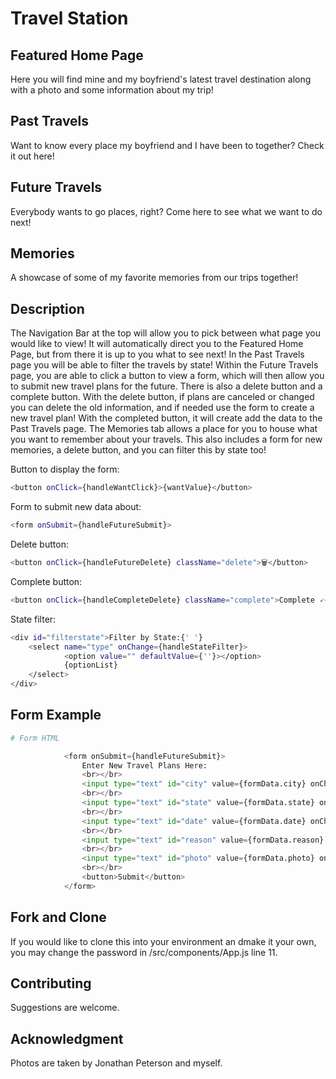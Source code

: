 # Travel Station

## Featured Home Page

Here you will find mine and my boyfriend's latest travel destination along with a photo and some information about my trip!

## Past Travels

Want to know every place my boyfriend and I have been to together? Check it out here!

## Future Travels

Everybody wants to go places, right? Come here to see what we want to do next!

## Memories

A showcase of some of my favorite memories from our trips together!


## Description

The Navigation Bar at the top will allow you to pick between what page you would like to view! It will automatically direct you to the Featured Home Page, but from there it is up to you what to see next!
In the Past Travels page you will be able to filter the travels by state!
Within the Future Travels page, you are able to click a button to view a form, which will then allow you to submit new travel plans for the future. There is also a delete button and a complete button. With the delete button, if plans are canceled or changed you can delete the old information, and if needed use the form to create a new travel plan! With the completed button, it will create add the data to the Past Travels page.
The Memories tab allows a place for you to house what you want to remember about your travels. This also includes a form for new memories, a delete button, and you can filter this by state too!

Button to display the form:
```bash
<button onClick={handleWantClick}>{wantValue}</button>
```

Form to submit new data about:
```bash
<form onSubmit={handleFutureSubmit}>
```

Delete button:
```bash
<button onClick={handleFutureDelete} className="delete">🗑️</button>
```

Complete button:
```bash
<button onClick={handleCompleteDelete} className="complete">Complete 🗸</button>
```

State filter:
```bash
<div id="filterstate">Filter by State:{' '}
    <select name="type" onChange={handleStateFilter}>
            <option value="" defaultValue={''}></option>
            {optionList}
    </select>
</div>
```

## Form Example

```python
# Form HTML

            <form onSubmit={handleFutureSubmit}>
                Enter New Travel Plans Here:
                <br></br>
                <input type="text" id="city" value={formData.city} onChange={handleFutureChange} placeholder="City/Activity"/>
                <br></br>
                <input type="text" id="state" value={formData.state} onChange={handleFutureChange} placeholder="State"/>
                <br></br>
                <input type="text" id="date" value={formData.date} onChange={handleFutureChange} placeholder="Date"/>
                <br></br>
                <input type="text" id="reason" value={formData.reason} onChange={handleFutureChange} placeholder="Reason for the trip"/>
                <br></br>
                <input type="text" id="photo" value={formData.photo} onChange={handleFutureChange} placeholder="Image URL"/>
                <br></br>
                <button>Submit</button>
            </form>
```

## Fork and Clone
If you would like to clone this into your environment an dmake it your own, you may change the password in /src/components/App.js line 11.

## Contributing

Suggestions are welcome.

## Acknowledgment
Photos are taken by Jonathan Peterson and myself.